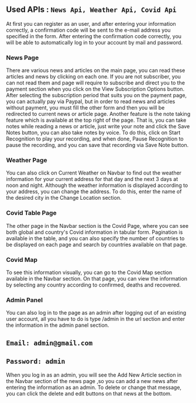 ## Used APIs : `News Api, Weather Api, Covid Api`

At first you can register as an user, and after entering your information correctly, a confirmation code will be sent to the e-mail address you specified in the form. After entering the confirmation code correctly, you will be able to automatically log in to your account by mail and password.
### News Page 
There are various news and articles on the main page, you can read these articles and news by clicking on each one. If you are not subscriber, you can not read them and page will require to subscribe and direct you to the payment section when you click on the View Subscription Options button. After selecting the subscription period that suits you on the payment page, you can actually pay via Paypal, but in order to read news and articles without payment, you must fill the other form and then you will be redirected to current news or article page. Another feature is the note taking feature which is available at the top right of the page. That is, you can take notes while reading a news or article, just write your note and click the Save Notes button, you can also take notes by voice. To do this, click on Start Recognition to play your recording, and when done, Pause Recognition to pause the recording, and you can save that recording via Save Note button.
### Weather Page
You can also click on Current Weather on Navbar to find out the weather information for your current address for that day and the next 3 days at noon and night. Although the weather information is displayed according to your address, you can change the address. To do this, enter the name of the desired city in the Change Location section.
### Covid Table Page
The other page in the Navbar section is the Covid Page, where you can see both global and country's Covid information in tabular form. Pagination is available in the table, and you can also specify the number of countries to be displayed on each page and search by countries available on that page.
### Covid Map
To see this information visually, you can go to the Covid Map section available in the Navbar section. On that page, you can view the information by selecting any country according to confirmed, deaths and recovered.
### Admin Panel
You can also log in to the page as an admin after logging out of an existing user account, all you have to do is type /admin in the url section and enter the information in the admin panel section.
## `Email: admin@gmail.com`
## `Password: admin`
When you log in as an admin, you will see the Add New Article section in the Navbar section of the news page ,so you can add a new news after entering the information as an admin. To delete or change that message, you can click the delete and edit buttons on that news at the bottom.

